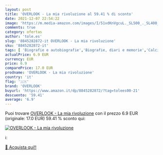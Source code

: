 ```yaml
---
layout: post
title: 'OVERLOOK - La mia rivoluzione al 59.41 % di sconto'
date: 2021-12-07 22:54:22
image: 'https://m.media-amazon.com/images/I/51vdKnVgcuL._SL500_._SL400_.jpg'
comments: true
category: ofertas
author: 'tole.es'
slug: '8845282872-it OVERLOOK - La mia rivoluzione'
sku: '8845282872-it'
tags: [ 'Biografie e autobiografie','Biografie, diari e memorie','Calcio','Libri','Sport','overlook', ]
actualPrice: 6.9 EUR
currency: EUR
price: 6.9
comparePrice: 17.0 EUR
prodname: 'OVERLOOK - La mia rivoluzione'
country: 'it'
flag: '🇮🇹'
brand: 'OVERLOOK'
buyurl: 'https://www.amazon.it/dp/8845282872/?tag=tolees00-21'
descuento: '59.41'
average: '6.9'
---
```


Puoi trovare [OVERLOOK - La mia rivoluzione](https://www.amazon.it/dp/8845282872/?tag=tolees00-21) con il prezzo 6.9 EUR (originale: 17.0 EUR) 59.41 % sconto qui:

[![OVERLOOK - La mia rivoluzione](https://m.media-amazon.com/images/I/51vdKnVgcuL._SL500_._SL400_.jpg)](https://www.amazon.it/dp/8845282872/?tag=tolees00-21)

ℹ️:


[🛒 Acquista qui!!](https://www.amazon.it/dp/8845282872/?tag=tolees00-21)
